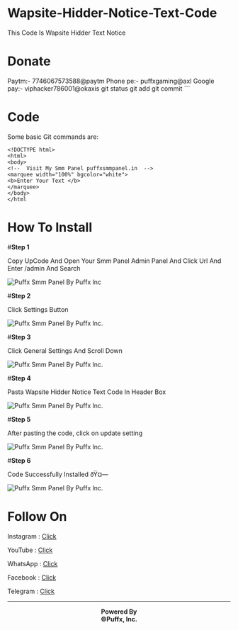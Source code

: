 # Wapsite-Hidder-Notice-Text-Code
This Code Is Wapsite Hidder Text Notice

<h1>Donate</h1>
Paytm:- </b>7746067573588@paytm</b>
Phone pe:- </b>puffxgaming@axl
Google pay:- </b>viphacker786001@okaxis</b>
git status
git add
git commit
```

<h1>Code</h1>

Some basic Git commands are:
```
<!DOCTYPE html>
<html>
<body>
<!--  Visit My Smm Panel puffxsmmpanel.in  -->
<marquee width="100%" bgcolor="white">  
<b>Enter Your Text </b>
</marquee>   
</body>
</html
```




## <h1>How To Install</h1>

#<b>Step 1</b>
</p>
<p>
Copy UpCode And Open Your Smm Panel Admin Panel And Click Url And Enter /admin And Search 
</p>
<p>
<img src="https://i.postimg.cc/d3wKvQCX/IMG-20230111-201512.jpg" alt="Puffx Smm Panel By Puffx lnc "/> 
</body>  
</html>  
</p>
<p>
#<b>Step 2</b>
</p>
<p>
Click Settings Button
</p>
<p>
<img src="https://i.postimg.cc/VvWDtn6f/IMG-20230111-201630.jpg" alt="Puffx Smm Panel By Puffx lnc."/> 
</body>  
</html>  
</p>
<p>
#<b>Step 3</b>
</p>
<p>
Click General Settings And Scroll Down 
</p>
<p>
<img src="https://i.postimg.cc/PJ0VTTPZ/IMG-20230111-203112.jpg" alt="Puffx Smm Panel By Puffx lnc."/> 
</body>  
</html>  
</p>
<p>
#<b>Step 4</b>
</p>
<p>
Pasta Wapsite Hidder Notice Text Code In Header Box
</p>
<p>
<img src="https://i.postimg.cc/N0nB2dTf/IMG-20230111-204900.jpg" alt="Puffx Smm Panel By Puffx lnc."/> 
</body>  
</html>
</p>
<p>
#<b>Step 5</b>
</p>
<p>
After pasting the code, click on update setting 
</p>
<p>
<img src="https://i.postimg.cc/Wbcgxvzj/IMG-20230111-205009.jpg" alt="Puffx Smm Panel By Puffx lnc."/> 
</body>  
</html>  
</p>
<p>
#<b>Step 6</b>
</p>
<p>
Code Successfully Installed ðŸ¤—
</p>
<p>
<img src="https://i.postimg.cc/x8Lqprnh/IMG-20230112-053534.jpg" alt="Puffx Smm Panel By Puffx lnc."/> 
</body>  
</html>  
</p>
<p>
<h1>Follow On</h1></p>
<p>
Instagram : <a href="https://instagram.com/puffxsmmpanel?igshid=YmMyMTA2M2Y=">Click</a>
</p>
YouTube : <a href="https://youtube.com/@puffxsmmpanal">Click</a>
</p>
WhatsApp : <a href="https://rb.gy/nkgqad">Click</a>
</p>
Facebook : <a href="https://www.facebook.com/profile.php?id=100088189461556&mibextid=ZbWKwL">Click</a>
</p>
Telegram : <a href="https://t.me/puffx_android_hack">Click</a>
</p>
<p>
</p>
<p>
<p>


<hr>
<b><center>          Powered By<center></b>
<b><center>©Puffx, lnc.<center></b>

